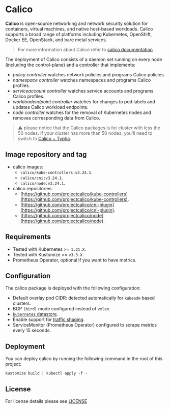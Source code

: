 # Calico

<!-- <KFD-DOCS> -->

**Calico** is open-source networking and network security solution for containers, virtual machines, and native host-based workloads.
Calico supports a broad range of platforms including Kubernetes, OpenShift, Docker EE, OpenStack, and bare metal services.

> For more information about Calico refer to [calico documentation][calico-documentation]

The deployment of Calico consists of a daemon set running on every node (including the control-plane) and a controller that implements:

- *policy controller* watches network policies and programs Calico policies.
- *namespace controller* watches namespaces and programs Calico profiles.
- *serviceaccount controller* watches service accounts and programs Calico profiles.
- *workloadendpoint controller* watches for changes to pod labels and updates Calico workload endpoints.
- *node controller* watches for the removal of Kubernetes nodes and removes corresponding data from Calico.

> ⚠️ please notice that the Calico packages is for cluster with less the 50 nodes. If your cluster has more than 50 nodes, you'll need to switch to [Calico + Typha](https://projectcalico.docs.tigera.io/archive/v3.23/getting-started/kubernetes/self-managed-onprem/onpremises#install-calico-with-kubernetes-api-datastore-more-than-50-nodes).

## Image repository and tag

- calico images:
  - `calico/kube-controllers:v3.24.1`.
  - `calico/cni:v3.24.1`.
  - `calico/node:v3.24.1`.
- calico repositories:
  - [https://github.com/projectcalico/kube-controllers](https://github.com/projectcalico/kube-controllers).
  - [https://github.com/projectcalico/cni-plugin](https://github.com/projectcalico/cni-plugin).
  - [https://github.com/projectcalico/node](https://github.com/projectcalico/node).

## Requirements

- Tested with Kubernetes >= `1.21.X`.
- Tested with Kustomize >= `v3.3.X`.
- Prometheus Operator, optional if you want to have metrics.

## Configuration

The calico package is deployed with the following configuration:

- Default overlay pod CIDR: detected automatically for `kubeadm` based clusters.
- BGP `(bird)` mode configured instead of `vxlan`.
- [`kubernetes` datastore](https://docs.projectcalico.org/getting-started/kubernetes/hardway/the-calico-datastore#using-kubernetes-as-the-datastore).
- Enable support for [traffic shaping](https://kubernetes.io/docs/concepts/extend-kubernetes/compute-storage-net/network-plugins/#support-traffic-shaping).
- ServiceMonitor (Prometheus Operator) configured to scrape metrics every 15 seconds.

## Deployment

You can deploy calico by running the following command in the root of this project:

```shell
kustomize build | kubectl apply -f -
```

<!-- LINKS -->
[calico-documentation]: https://projectcalico.docs.tigera.io/about/about-calico

<!-- </KFD-DOCS> -->

## License

For license details please see [LICENSE](./../../LICENSE)
